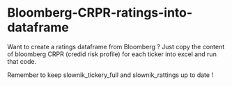 # Bloomberg-CRPR-ratings-into-dataframe
Want to create a ratings dataframe from Bloomberg ? 
Just copy the content of bloomberg CRPR (credid risk profile) for each ticker into excel and run that code.

Remember to keep slownik_tickery_full and slownik_rattings up to date !
